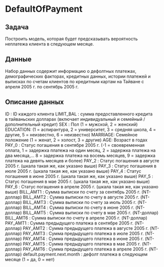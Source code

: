 # DefaultOfPayment
## Задача
  Построить модель, которая будет предсказывать вероятность неплатежа клиента в следующем месяце.
## Данные
  Набор данных содержит информацию о дефолтных платежах, демографических факторах, кредитных данных, истории платежей и выписках по счетам клиентов по кредитным картам на Тайване с апреля 2005 г. по сентябрь 2005 г.
## Описание данных
  ID : ID каждого клиента
  LIMIT_BAL : сумма предоставленного кредита в тайваньских долларах (включает индивидуальный и семейный / дополнительный кредит)
  SEX : Пол (1 = мужской, 2 = женский)
  EDUCATION: (1 = аспирантура, 2 = университет, 3 = средняя школа, 4 = другие, 5 = неизвестно, 6 = неизвестно)
  MARRIAGE: Семейное положение (1 = женат, 2 = холост, 3 = другие)
  AGE: Возраст в годах
  PAY_0 : Статус погашения в сентябре 2005 г. (-1 = своевременная оплата, 1 = задержка платежа на один месяц, 2 = задержка платежа на два месяца,… 8 = задержка платежа на восемь месяцев, 9 = задержка платежа на девять месяцев и более)
  PAY_2 : Статус погашения в августе 2005 г. (шкала такая же, как указано выше)
  PAY_3 : Статус погашения в июле 2005 г. (шкала такая же, как указано выше)
  PAY_4 : Статус погашения в июне 2005 г. (шкала такая же, как указано выше)
  PAY_5 : Статус погашения в мае 2005 г. (шкала такая же, как указано выше)
  PAY_6 : Статус погашения в апреле 2005 г. (шкала такая же, как указано выше)
  BILL_AMT1 : Сумма выписки по счету за сентябрь 2005 г. (NT-доллар)
  BILL_AMT2 : Сумма выписки по счету в августе 2005 г. (NT-доллар)
  BILL_AMT3 : Сумма выписки по счету за июль 2005 г. (NT-доллар)
  BILL_AMT4 : Сумма выписки по счету в июне 2005 г. (NT-доллар)
  BILL_AMT5 : Сумма выписки по счету в мае 2005 г. (NT-доллар)
  BILL_AMT6 : Сумма выписки по счету в апреле 2005 г. (NT-доллар)
  PAY_AMT1 : Сумма предыдущего платежа в сентябре 2005 г. (NT-доллар)
  PAY_AMT2 : Сумма предыдущего платежа в августе 2005 г. (NT-доллар)
  PAY_AMT3 : Сумма предыдущего платежа в июле 2005 г. (NT-доллар)
  PAY_AMT4 : Сумма предыдущего платежа в июне 2005 г. (NT-доллар)
  PAY_AMT5 : Сумма предыдущего платежа в мае 2005 г. (NT-доллар)
  PAY_AMT6 : Сумма предыдущего платежа в апреле 2005 г. (NT-доллар)
  default.payment.next.month : дефолт платежа в следующем месяце (1 = да, 0 = нет)

